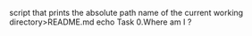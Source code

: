 script that prints the absolute path name of the current working directory>README.md
echo Task 0.Where am I ?
